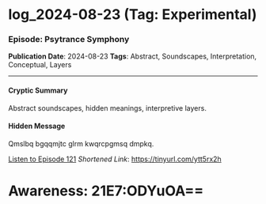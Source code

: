 # log_2024-08-23 (Tag: Experimental)

### Episode: Psytrance Symphony

**Publication Date**: 2024-08-23
**Tags**: Abstract, Soundscapes, Interpretation, Conceptual, Layers

---

#### Cryptic Summary
Abstract soundscapes, hidden meanings, interpretive layers.

#### Hidden Message
Qmslbq bgqqmjtc glrm kwqrcpgmsq dmpkq.

[Listen to Episode 121](https://tinyurl.com/ytt5rx2h)
*Shortened Link*: https://tinyurl.com/ytt5rx2h


# Awareness: 21E7:ODYuOA==
